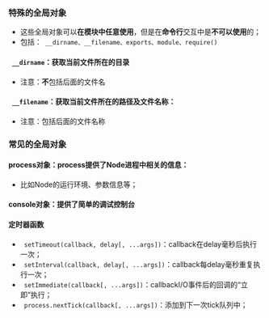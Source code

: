 ### 特殊的全局对象

- 这些全局对象可以**在模块中任意使用**，但是在**命令行**交互中是**不可以使用**的；
- 包括：` __dirname、__filename、exports、module、require()`

#### ` __dirname`：获取当前文件所在的目录

- 注意：**不**包括后面的文件名

#### ` __filename`：获取当前文件所在的路径及文件名称：

- 注意：包括后面的文件名称

### 常见的全局对象

#### process对象：process提供了Node进程中相关的信息：

- 比如Node的运行环境、参数信息等；

#### console对象：提供了简单的调试控制台

#### 定时器函数

- ` setTimeout(callback, delay[, ...args])`：callback在delay毫秒后执行一次；
- ` setInterval(callback, delay[, ...args])`：callback每delay毫秒重复执行一次；
- ` setImmediate(callback[, ...args])`：callbackI/O事件后的回调的“立即”执行；
- ` process.nextTick(callback[, ...args])`：添加到下一次tick队列中；







